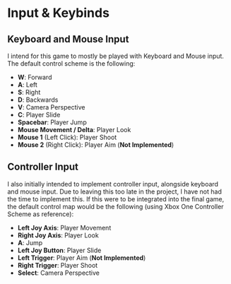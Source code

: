 # Input &amp; Keybinds

## Keyboard and Mouse Input
I intend for this game to mostly be played with Keyboard and Mouse input. The default control scheme is
the following:

- **W**: Forward
- **A**: Left
- **S**: Right
- **D**: Backwards
- **V**: Camera Perspective
- **C**: Player Slide
- **Spacebar**: Player Jump
- **Mouse Movement / Delta**: Player Look
- **Mouse 1** (Left Click): Player Shoot
- **Mouse 2** (Right Click): Player Aim (**Not Implemented**)

## Controller Input

I also initially intended to implement controller input, alongside keyboard and mouse input. Due to leaving this too
late in the project, I have not had the time to implement this. If this were to be integrated into the final game, the default 
control map would be the following (using Xbox One Controller Scheme as reference):

- **Left Joy Axis**: Player Movement
- **Right Joy Axis**: Player Look
- **A**: Jump
- **Left Joy Button**: Player Slide
- **Left Trigger**: Player Aim (**Not Implemented**)
- **Right Trigger**: Player Shoot
- **Select**: Camera Perspective